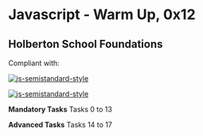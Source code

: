 # Javascript - Warm Up, 0x12
## Holberton School Foundations

Compliant with:   

[![js-semistandard-style](https://raw.githubusercontent.com/standard/semistandard/master/badge.svg)](https://github.com/standard/semistandard)  

[![js-semistandard-style](https://img.shields.io/badge/code%20style-semistandard-brightgreen.svg)](https://github.com/standard/semistandard)

**Mandatory Tasks**
Tasks 0 to 13

**Advanced Tasks**
Tasks 14 to 17
